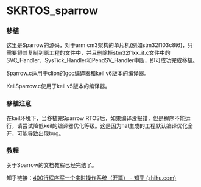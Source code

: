 # SKRTOS_sparrow


### 移植

这里是Sparrow的源码，对于arm cm3架构的单片机(例如stm32f103c8t6)，只需要将其复制到原工程的文件中，并且删除掉stm32f1xx_it.c文件中的SVC_Handler、SysTick_Handler和PendSV_Handler中断，即可成功完成移植。



Sparrow.c适用于clion的gcc编译器和keil v6版本的编译器。

KeilSparrow.c使用于keil v5版本的编译器。

### 移植注意

在keil环境下，当移植完Sparrow RTOS后，如果编译没报错，但是程序不能运行，请尝试降低keil的编译器优化等级。这是因为hal生成的工程默认编译优化全开，可能导致出现bug。



### 教程

关于Sparrow的文档教程已经完结了。

知乎链接：[400行程序写一个实时操作系统（开篇） - 知乎 (zhihu.com)](https://zhuanlan.zhihu.com/p/963319443)
